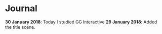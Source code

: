# Journal

**30 January 2018**: Today I studied GG Interactive
**29 January 2018**: Added the title scene.
